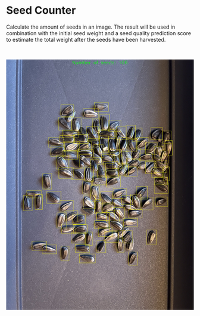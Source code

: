 # Seed Counter

Calculate the amount of seeds in an image. The result will be used in combination with the initial seed weight and a seed quality prediction score to estimate the total weight after the seeds have been harvested. 

<br/>

![image](data/annotated/0000.jpg)